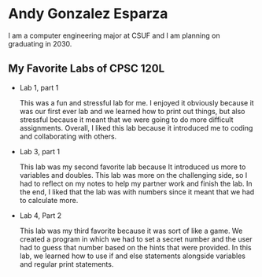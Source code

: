 
# Andy Gonzalez Esparza

I am a computer engineering major at CSUF and I am planning on graduating in 2030.

## My Favorite Labs of CPSC 120L 

* Lab 1, part 1 

    This was a fun and stressful lab for me. I enjoyed it obviously because it was our first ever lab and we learned how to print out things, but also stressful because it meant that we were going to do more difficult assignments. Overall, I liked this lab because it introduced me to coding and collaborating with others. 


* Lab 3, part 1 

    This lab was my second favorite lab because It introduced us more to variables and doubles. This lab was more on the challenging side, so I had to reflect on my notes to help my partner work and finish the lab. In the end, I liked that the lab was with numbers since it meant that we had to calculate more.  


* Lab 4, Part 2 

    This lab was my third favorite because it was sort of like a game. We created a program in which we had to set a secret number and the user had to guess that number based on the hints that were provided. In this lab, we learned how to use if and else statements alongside variables and regular print statements. 
